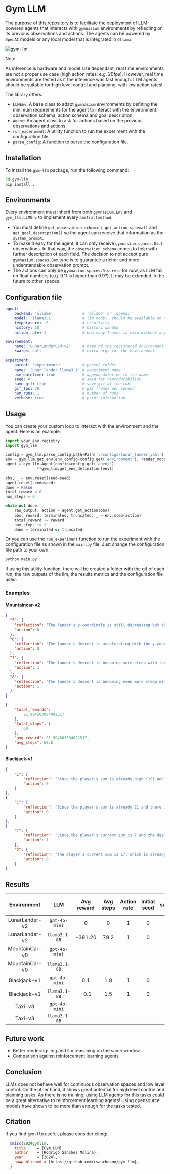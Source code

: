# Gym LLM
The purpose of this repository is to facilitate the deployment of LLM-powered agents that interacts with `gymnasium` environments by reflecting on its previous observations and actions.
The agents can be powered by `OpenAI` models or any local model that is integrated in `Ollama`. 

![gym-llm](./doc/gym-llm.png)


> [!NOTE] 
> As inference is hardware and model size dependant, real time environments are not a proper use case (high action rates: e.g. 20fps). However, real time environments are tested as if the inference was fast enough. LLM agents should be suitable for high level control and planning, with low action rates!

The library offers:
- `LLMEnv`: A base class to adapt `gymnasium` environments by defining the minimum requirements for the agent to interact with the environment: observation schema, action schema and goal description.
- `Agent`: An agent class to ask for actions based on the previous observations and actions.
- `run_experiment`: A utility function to run the experiment with the configuration file.
- `parse_config`: A function to parse the configuration file.

## Installation
To install the `gym-llm` package, run the following command:
```bash
cd gym-llm
pip install .
```

## Environments
Every environment must inherit from both `gymnasium.Env` and `gym_llm.LLMEnv` to implement every `abstractmethod`.

- You must define `get_observation_schema()`, `get_action_schema()` and `get_goal_description()` so the agent
can receive that information as the `system_prompt`.
- To make it easy for the agent, it can only receive `gymnasium.spaces.Dict` observations. In that way, the `observation_schema` comes to help with further description of each field. The decision to not accept 
pure `gymnasium.spaces.Box` type is to guarantee a richer and more understandable observation prompt. 
- The actions can only be `gymnasium.spaces.Discrete` for now, as LLM fail on float numbers (e.g. 9.11 is higher than 9.9?). It may be extended in the future to other spaces.

## Configuration file
```yaml
agent:
    backend: 'ollama'             # 'ollama' or 'openai'
    model: 'llama3.1'             # llm model, should be available on the backend
    temperature: .8               # creativity
    history: 10                   # history window
    action_rate: 1                # how many frames to skip without any action

environment:
    name: 'LunarLanderLLM-v2'     # name of the registered environment
    kwargs: null                  # extra args for the environment
  
experiment:
    parent: 'experiments'         # parent folder
    name: 'lunar_lander_llama3.1' # experiment name
    use_datetime: true            # append datetime to the name
    seed: 0                       # seed for reproducibility
    save_gif: true                # save gif of the run
    gif_fps: 30                   # gif frames per second
    num_runs: 1                   # number of runs
    verbose: true                 # print information  
```

## Usage
You can create your custom loop to interact with the environment and the agent. Here is an example:
```python
import your_env_registry
import gym_llm

config = gym_llm.parse_config(path=Path('./configs/lunar_lander.yaml'))
env = gym_llm.get_env(env_config=config.get('environment'), render_mode='human')
agent = gym_llm.Agent(config=config.get('agent'),
              **gym_llm.get_env_definition(env))

obs, _ = env.reset(seed=seed)
agent.reset(seed=seed)
done = False
total_reward = 0
num_steps = 0

while not done:
    raw_output, action = agent.get_action(obs)
    obs, reward, terminated, truncated, _ = env.step(action)
    total_reward += reward
    num_steps += 1
    done = terminated or truncated
```

Or you can use the `run_experiment` function to run the experiment with the configuration file as shown in the `main.py` file. Just change the configuration file path to your own.

```bash
python main.py
```
If using this utility function, there will be created a folder with the gif of each run, the raw outputs of the llm, the results metrics and the configuration file used.

### Examples
#### Mountaincar-v2
```json
{
  "5": {
    "reflection": "The lander's y-coordinate is still decreasing but at a slower rate, and its x-coordinate and z-coordinate are increasing. The lander's angular velocity has changed direction, now pointing in the positive angular direction. This could indicate that the lander is starting to descend or level out.",
    "action": 0
  },
  "6": {
    "reflection": "The lander's descent is accelerating with the y-coordinate continuing to decrease and its z-coordinate increasing. The angular velocity remains in a positive direction, indicating the lander is likely to continue descending.",
    "action": 0
  },
  "7": {
    "reflection": "The lander's descent is becoming more steep with the y-coordinate decreasing rapidly and its z-coordinate increasing significantly. The angular velocity remains positive, indicating a likely continued downward trajectory.",
    "action": 1
  },
  "8": {
    "reflection": "The lander's descent is becoming even more steep with the y-coordinate decreasing rapidly and its z-coordinate increasing significantly. The angular velocity has increased in magnitude, but still points in a positive direction. This could indicate that the lander is starting to correct its course or prepare for landing.",
    "action": 1
  }
}
```
```json
{
    "total_rewards": [
        21.994503894092517
    ],
    "total_steps": [
        60
    ],
    "avg_reward": 21.994503894092517,
    "avg_steps": 60.0
}
```

#### Blackjack-v1
```json
{
    "1": {
        "reflection": "Since the player's sum is already high (19) and they have no usable ace, hitting might result in a bust. Sticking with a sum of 19 is a safe choice.",
        "action": 0
    }
},
{
    "1": {
        "reflection": "Since the player's sum is already 21 and there is a usable ace, hitting would either bust the player or not change their score. Sticking with a sum of 21 is likely to result in a win.",
        "action": 0
    }
},
{
    "1": {
        "reflection": "Since the player's current sum is 7 and the dealer's showing card is a 10 (which has a value of 10), hitting would likely increase the player's risk of going over 21. However, sticking with a sum of 7 might also be too low to compete with the dealer's potential hand. Considering the player has no usable ace, it seems like hitting could provide more opportunities for improvement.",
        "action": 1
    },
    "2": {
        "reflection": "The player's current sum is 17, which is already a strong hand. Given that the dealer's showing card is a 10 and there are no usable aces for the player, sticking with a sum of 17 seems like the most prudent choice to avoid going over 21 and minimize potential losses.",
        "action": 0
    }
}
```

## Results
| **Environment** |    **LLM**    | **Avg reward** | **Avg steps** | **Action rate** | **Initial seed** | **% of successful runs** | **Num of runs** |                 **Gif**                  |
|:---------------:|:-------------:|:--------------:|:-------------:|:---------------:|:----------------:|:------------------------:|:---------------:|:----------------------------------------:|
| LunarLander-v2  | `gpt-4o-mini` |       0        |       0       |        1        |        0         |            0             |        5        | ![gif](./doc/lunar_lander/gpt4omini.gif) |
| LunarLander-v2  | `llama3.1-8B` |    -391.20     |     79.2      |        1        |        0         |            0             |        5        |  ![gif](./doc/lunar_lander/llama31.gif)  |
| MountainCar-v0  | `gpt-4o-mini` |                |               |                 |                  |                          |                 |                                          |
| MountainCar-v0  | `llama3.1-8B` |                |               |                 |                  |                          |                 |                                          |
|  Blackjack-v1   | `gpt-4o-mini` |      0.1       |      1.8      |        1        |        0         |           50%            |       10        |  ![gif](./doc/blackjack/gpt4omini.gif)   |
|  Blackjack-v1   | `llama3.1-8B` |      -0.1      |      1.5      |        1        |        0         |           40%            |       10        |   ![gif](./doc/blackjack/llama31.gif)    |
|     Taxi-v3     | `gpt-4o-mini` |                |               |                 |                  |                          |                 |                                          |
|     Taxi-v3     | `llama3.1-8B` |                |               |                 |                  |                          |                 |                                          |


## Future work
- Better rendering: img and llm reasoning on the same window
- Comparison against reinforcement learning agents

## Conclusion
LLMs does not behave well for continuous observation spaces and low level control. On the other hand, it shows great potential for high level control and planning tasks.
As there is no training, using LLM agents for this tasks could be a great alternative to reinforcement learning agents! Using opensource models have shown to be more than enough for the tasks tested.

## Citation
If you find `gym-llm` useful, please consider citing:

```bibtex
  @misc{2024gymllm,
    title     = {Gym LLM},
    author    = {Rodrigo Sánchez Molina},
    year      = {2024},
    howpublished = {https://github.com/rsanchezmo/gym-llm},
  }
```